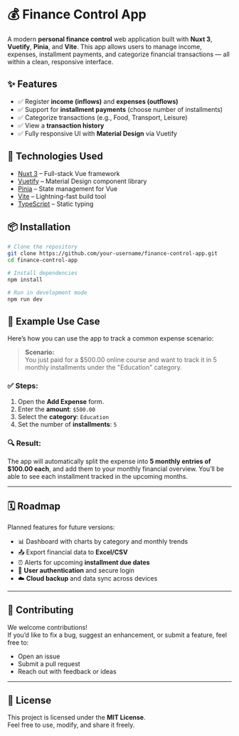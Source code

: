 # 💰 Finance Control App

A modern **personal finance control** web application built with **Nuxt 3**, **Vuetify**, **Pinia**, and **Vite**. This app allows users to manage income, expenses, installment payments, and categorize financial transactions — all within a clean, responsive interface.

## ✨ Features

- ✅ Register **income (inflows)** and **expenses (outflows)**
- ✅ Support for **installment payments** (choose number of installments)
- ✅ Categorize transactions (e.g., Food, Transport, Leisure)
- ✅ View a **transaction history**
- ✅ Fully responsive UI with **Material Design** via Vuetify

## 🧱 Technologies Used

- [Nuxt 3](https://nuxt.com/) – Full-stack Vue framework
- [Vuetify](https://vuetifyjs.com/) – Material Design component library
- [Pinia](https://pinia.vuejs.org/) – State management for Vue
- [Vite](https://vitejs.dev/) – Lightning-fast build tool
- [TypeScript](https://www.typescriptlang.org/) – Static typing

## 📦 Installation

```bash
# Clone the repository
git clone https://github.com/your-username/finance-control-app.git
cd finance-control-app

# Install dependencies
npm install

# Run in development mode
npm run dev
```
## 🧾 Example Use Case

Here’s how you can use the app to track a common expense scenario:

> **Scenario:**  
> You just paid for a $500.00 online course and want to track it in 5 monthly installments under the "Education" category.

### ✅ Steps:
1. Open the **Add Expense** form.
2. Enter the **amount**: `$500.00`
3. Select the **category**: `Education`
4. Set the number of **installments**: `5`

### 🔍 Result:
The app will automatically split the expense into **5 monthly entries of $100.00 each**, and add them to your monthly financial overview. You’ll be able to see each installment tracked in the upcoming months.

---

## 🗓️ Roadmap

Planned features for future versions:

- 📊 Dashboard with charts by category and monthly trends  
- 📤 Export financial data to **Excel/CSV**  
- ⏰ Alerts for upcoming **installment due dates**  
- 🔐 **User authentication** and secure login  
- ☁️ **Cloud backup** and data sync across devices  

---

## 🤝 Contributing

We welcome contributions!  
If you’d like to fix a bug, suggest an enhancement, or submit a feature, feel free to:

- Open an issue
- Submit a pull request
- Reach out with feedback or ideas

---

## 📄 License

This project is licensed under the **MIT License**.  
Feel free to use, modify, and share it freely.


